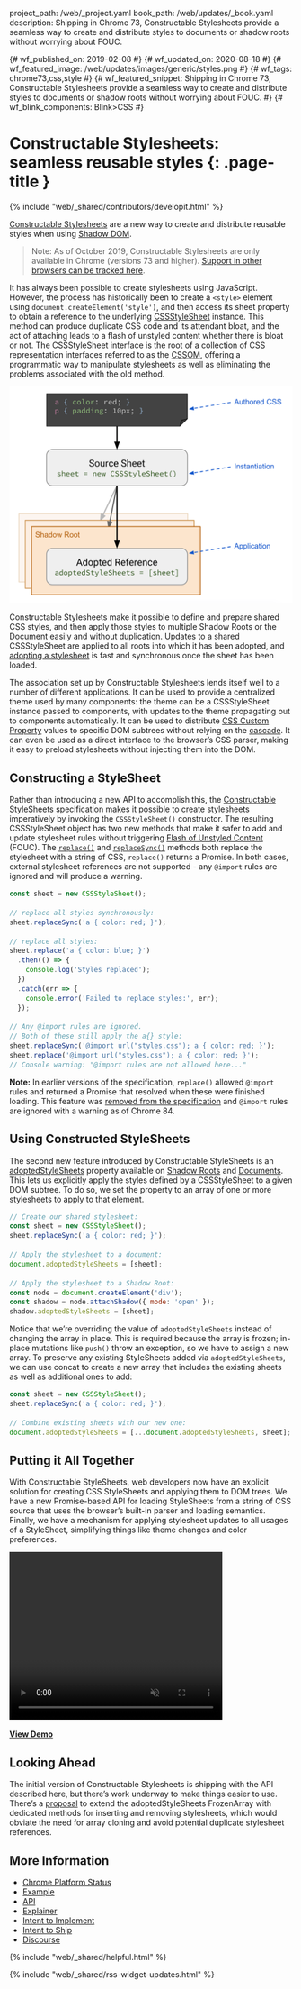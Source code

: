 project_path: /web/_project.yaml
book_path: /web/updates/_book.yaml
description: Shipping in Chrome 73, Constructable Stylesheets provide a seamless way to create and distribute styles to documents or shadow roots without worrying about FOUC.

{# wf_published_on: 2019-02-08 #}
{# wf_updated_on: 2020-08-18 #}
{# wf_featured_image: /web/updates/images/generic/styles.png #}
{# wf_tags: chrome73,css,style #}
{# wf_featured_snippet: Shipping in Chrome 73, Constructable Stylesheets provide a seamless way to create and distribute styles to documents or shadow roots without worrying about FOUC. #}
{# wf_blink_components: Blink>CSS #}

# Constructable Stylesheets: seamless reusable styles {: .page-title }

{% include "web/_shared/contributors/developit.html" %}

[Constructable Stylesheets](https://wicg.github.io/construct-stylesheets) are a
new way to create and distribute reusable styles when using [Shadow
DOM](/web/fundamentals/web-components/shadowdom). 

> Note: As of October 2019, Constructable Stylesheets are only available in Chrome
> (versions 73 and higher). [Support in other browsers can be tracked
> here](https://chromestatus.com/feature/5394843094220800).

It has always been possible to create stylesheets using JavaScript. However, the
process has historically been to create a `<style>` element using
`document.createElement('style')`, and then access its sheet property to obtain
a reference to the underlying
[CSSStyleSheet](https://developer.mozilla.org/en-US/docs/Web/API/CSSStyleSheet)
instance. This method can produce duplicate CSS code and its attendant bloat,
and the act of attaching leads to a flash of unstyled content whether there is
bloat or not. The CSSStyleSheet interface is the root of a collection of CSS
representation interfaces referred to as the
[CSSOM](https://developer.mozilla.org/en-US/docs/Web/API/CSS_Object_Model),
offering a programmatic way to manipulate stylesheets as well as eliminating the
problems associated with the old method.

<img src="../../images/2019/02/constructable-stylesheets/overview.png"
alt="Diagram showing preparation and application of CSS" width="600"
style="max-height:458px;">

Constructable Stylesheets make it possible to define and prepare shared CSS
styles, and then apply those styles to multiple Shadow Roots or the Document
easily and without duplication. Updates to a shared CSSStyleSheet are applied to
all roots into which it has been adopted, and [adopting a
stylesheet](https://wicg.github.io/construct-stylesheets/#using-constructed-stylesheets)
is fast and synchronous once the sheet has been loaded.

The association set up by Constructable Stylesheets lends itself well to a
number of different applications. It can be used to provide a centralized theme
used by many components: the theme can be a CSSStyleSheet instance passed to
components, with updates to the theme propagating out to components
automatically. It can be used to distribute [CSS Custom
Property](https://developer.mozilla.org/en-US/docs/Web/CSS/--*) values to
specific DOM subtrees without relying on the
[cascade](https://developer.mozilla.org/en-US/docs/Web/CSS/Cascade). It can even
be used as a direct interface to the browser’s CSS parser, making it easy to
preload stylesheets without injecting them into the DOM.

## Constructing a StyleSheet

Rather than introducing a new API to accomplish this, the [Constructable
StyleSheets](https://wicg.github.io/construct-stylesheets) specification makes
it possible to create stylesheets imperatively by invoking the `CSSStyleSheet()`
constructor. The resulting CSSStyleSheet object has two new methods that make it
safer to add and update stylesheet rules without triggering [Flash of Unstyled
Content](https://en.wikipedia.org/wiki/Flash_of_unstyled_content) (FOUC).
The
[`replace()`](https://wicg.github.io/construct-stylesheets/#dom-cssstylesheet-replace)
and
[`replaceSync()`](https://wicg.github.io/construct-stylesheets/#dom-cssstylesheet-replacesync)
methods both replace the stylesheet with a string of CSS, `replace()` returns a
Promise. In both cases, external stylesheet references are not supported - any
`@import` rules are ignored and will produce a warning.

```js
const sheet = new CSSStyleSheet();

// replace all styles synchronously:
sheet.replaceSync('a { color: red; }');

// replace all styles:
sheet.replace('a { color: blue; }')
  .then(() => {
    console.log('Styles replaced');
  })
  .catch(err => {
    console.error('Failed to replace styles:', err);
  });

// Any @import rules are ignored.
// Both of these still apply the a{} style:
sheet.replaceSync('@import url("styles.css"); a { color: red; }');
sheet.replace('@import url("styles.css"); a { color: red; }');
// Console warning: "@import rules are not allowed here..."
```

<aside class="key-point">

**Note:** In earlier versions of the specification, `replace()` allowed
`@import` rules and returned a Promise that resolved when these were finished
loading. This feature was
[removed from the specification](https://github.com/WICG/construct-stylesheets/issues/119#issuecomment-642300024)
and `@import` rules are ignored with a warning as of Chrome 84.

</aside>

## Using Constructed StyleSheets

The second new feature introduced by Constructable StyleSheets is an
[adoptedStyleSheets](https://wicg.github.io/construct-stylesheets/#using-constructed-stylesheets)
property available on [Shadow
Roots](https://developer.mozilla.org/en-US/docs/Web/Web_Components/Using_shadow_DOM)
and [Documents](https://developer.mozilla.org/en/docs/Web/API/Document). This
lets us explicitly apply the styles defined by a CSSStyleSheet to a given DOM
subtree. To do so, we set the property to an array of one or more stylesheets to
apply to that element.

```js
// Create our shared stylesheet:
const sheet = new CSSStyleSheet();
sheet.replaceSync('a { color: red; }');

// Apply the stylesheet to a document:
document.adoptedStyleSheets = [sheet];

// Apply the stylesheet to a Shadow Root:
const node = document.createElement('div');
const shadow = node.attachShadow({ mode: 'open' });
shadow.adoptedStyleSheets = [sheet];
```

Notice that we’re overriding the value of `adoptedStyleSheets` instead of
changing the array in place. This is required because the array is frozen;
in-place mutations like `push()` throw an exception, so we have to assign a new
array. To preserve any existing StyleSheets added via `adoptedStyleSheets`, we
can use concat to create a new array that includes the existing sheets as well
as additional ones to add:

```js
const sheet = new CSSStyleSheet();
sheet.replaceSync('a { color: red; }');

// Combine existing sheets with our new one:
document.adoptedStyleSheets = [...document.adoptedStyleSheets, sheet];
```

## Putting it All Together

With Constructable StyleSheets, web developers now have an explicit solution for
creating CSS StyleSheets and applying them to DOM trees. We have a new
Promise-based API for loading StyleSheets from a string of CSS source that uses
the browser’s built-in parser and loading semantics. Finally, we have a
mechanism for applying stylesheet updates to all usages of a StyleSheet,
simplifying things like theme changes and color preferences.

<video autoplay loop muted playsinline height="298" width="379"
src="../../images/2019/02/constructable-stylesheets/demo.mp4"></video>

**[View Demo](https://construct-stylesheets.glitch.me/)**

## Looking Ahead
The initial version of Constructable Stylesheets is shipping with the API
described here, but there’s work underway to make things easier to use. There’s
a [proposal](https://github.com/WICG/construct-stylesheets/issues/45) to extend
the adoptedStyleSheets FrozenArray with dedicated methods for inserting and
removing stylesheets, which would obviate the need for array cloning and avoid
potential duplicate stylesheet references. 

## More Information
* [Chrome Platform Status](https://www.chromestatus.com/feature/5394843094220800)
* [Example](https://construct-stylesheets.glitch.me/)
* [API](https://wicg.github.io/construct-stylesheets/)
* [Explainer](https://github.com/WICG/construct-stylesheets/blob/gh-pages/explainer.md)
* [Intent to Implement](https://groups.google.com/a/chromium.org/d/topic/blink-dev/irhrlr6n5YQ/discussion)
* [Intent to Ship](https://groups.google.com/a/chromium.org/d/topic/blink-dev/gL2EVBzO5og/discussion)
* [Discourse](https://discourse.wicg.io/t/proposal-constructable-stylesheet-objects/2572)


{% include "web/_shared/helpful.html" %}

{% include "web/_shared/rss-widget-updates.html" %}
